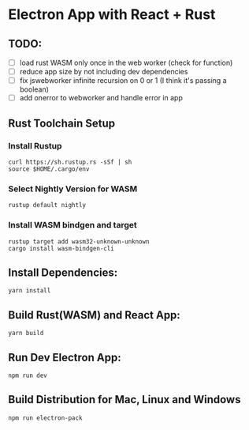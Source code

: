# Electron App with React + Rust

## TODO:
- [ ] load rust WASM only once in the web worker (check for function)
- [ ] reduce app size by not including dev dependencies
- [ ] fix jswebworker infinite recursion on 0 or 1 (I think it's passing a boolean)
- [ ] add onerror to webworker and handle error in app

## Rust Toolchain Setup
### Install Rustup
```
curl https://sh.rustup.rs -sSf | sh
source $HOME/.cargo/env
```
### Select Nightly Version for WASM
```
rustup default nightly
```
### Install WASM bindgen and target
```
rustup target add wasm32-unknown-unknown
cargo install wasm-bindgen-cli
```

## Install Dependencies:
```
yarn install
```

## Build Rust(WASM) and React App:
```
yarn build
```

## Run Dev Electron App:
```
npm run dev
```

## Build Distribution for Mac, Linux and Windows
```
npm run electron-pack
```
